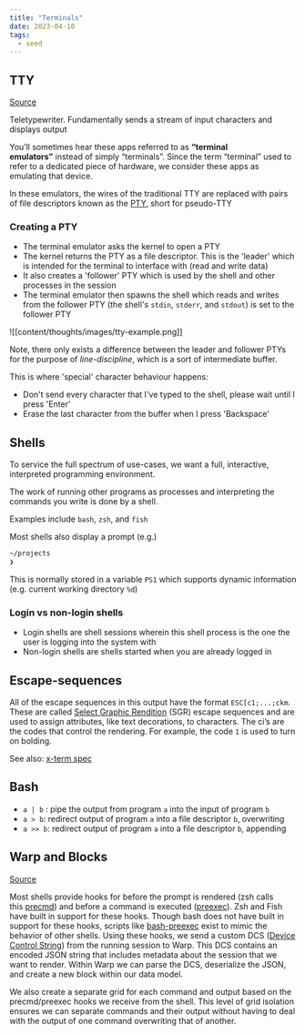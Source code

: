 ```yaml
---
title: "Terminals"
date: 2023-04-10
tags:
  - seed
---
```


## TTY

[Source](https://www.warp.dev/blog/what-happens-when-you-open-a-terminal-and-enter-ls)

Teletypewriter. Fundamentally sends a stream of input characters and displays output

You’ll sometimes hear these apps referred to as **“terminal emulators”** instead of simply “terminals”. Since the term “terminal” used to refer to a dedicated piece of hardware, we consider these apps as emulating that device.

In these emulators, the wires of the traditional TTY are replaced with pairs of file descriptors known as the [PTY](https://www.baeldung.com/linux/pty-vs-tty#bd-what-is-a-pty), short for pseudo-TTY

### Creating a PTY

- The terminal emulator asks the kernel to open a PTY
- The kernel returns the PTY as a file descriptor. This is the 'leader' which is intended for the terminal to interface with (read and write data)
- It also creates a 'follower' PTY which is used by the shell and other processes in the session
- The terminal emulator then spawns the shell which reads and writes from the follower PTY (the shell's `stdin`, `stderr`, and `stdout`) is set to the follower PTY

![[content/thoughts/images/tty-example.png]]

Note, there only exists a difference between the leader and follower PTYs for the purpose of _line-discipline_, which is a sort of intermediate buffer.

This is where 'special' character behaviour happens:

- Don't send every character that I've typed to the shell, please wait until I press 'Enter'
- Erase the last character from the buffer when I press 'Backspace'

## Shells

To service the full spectrum of use-cases, we want a full, interactive, interpreted programming environment.

The work of running other programs as processes and interpreting the commands you write is done by a shell.

Examples include `bash`, `zsh`, and `fish`

Most shells also display a prompt (e.g.)

```bash
~/projects
❯
```

This is normally stored in a variable `PS1` which supports dynamic information (e.g. current working directory `%d`)

### Login vs non-login shells

- Login shells are shell sessions wherein this shell process is the one the user is logging into the system with
- Non-login shells are shells started when you are already logged in

## Escape-sequences

All of the escape sequences in this output have the format `ESC[c1;...;ckm`. These are called [Select Graphic Rendition](https://vt100.net/docs/vt510-rm/SGR.html) (SGR) escape sequences and are used to assign attributes, like text decorations, to characters. The ci’s are the codes that control the rendering. For example, the code `1` is used to turn on bolding.

See also: [x-term spec](https://www.xfree86.org/current/ctlseqs.html)

## Bash

- `a | b` : pipe the output from program `a` into the input of program `b`
- `a > b`: redirect output of program `a` into a file descriptor `b`, overwriting
- `a >> b`: redirect output of program `a` into a file descriptor `b`, appending

## Warp and Blocks

[Source](https://www.warp.dev/blog/how-warp-works)

Most shells provide hooks for before the prompt is rendered (zsh calls this [precmd](https://zsh.sourceforge.io/Doc/Release/Functions.html)) and before a command is executed ([preexec](https://zsh.sourceforge.io/Doc/Release/Functions.html)). Zsh and Fish have built in support for these hooks. Though bash does not have built in support for these hooks, scripts like [bash-preexec](https://github.com/rcaloras/bash-preexec) exist to mimic the behavior of other shells. Using these hooks, we send a custom DCS ([Device Control String](<https://vt100.net/docs/vt510-rm/chapter4.html#:~:text=Device%20control%20strings%20(DCS)%2C,for%20a%20device%20control%20string.>)) from the running session to Warp. This DCS contains an encoded JSON string that includes metadata about the session that we want to render. Within Warp we can parse the DCS, deserialize the JSON, and create a new block within our data model.

We also create a separate grid for each command and output based on the precmd/preexec hooks we receive from the shell. This level of grid isolation ensures we can separate commands and their output without having to deal with the output of one command overwriting that of another.
